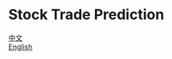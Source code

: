 <!--
 * @Author: huangjie huangjie20011001@163.com
 * @Date: 2024-10-21 01:18:32
-->
# Stock Trade Prediction

[中文](https://github.com/shangxiaaabb/StockTradePrediction/edit/main/README-ch.md)      
[English](https://github.com/shangxiaaabb/StockTradePrediction/blob/main/README-en.md)

